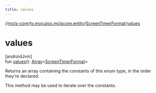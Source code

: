 ```yaml
---
title: values
---
```

//[mcls-core](../../../index.html)/[tv.mycujoo.mclscore.entity](../index.html)/[ScreenTimerFormat](index.html)/[values](values.html)



# values



[androidJvm]\
fun [values](values.html)(): [Array](https://kotlinlang.org/api/latest/jvm/stdlib/kotlin/-array/index.html)&lt;[ScreenTimerFormat](index.html)&gt;



Returns an array containing the constants of this enum type, in the order they're declared.



This method may be used to iterate over the constants.




